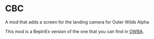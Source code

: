 # CBC
A mod that adds a screen for the landing camera for Outer Wilds Alpha

This mod is a BepInEx version of the one that you can find in  [OWBA](https://github.com/ShoosGun/OWBA).
